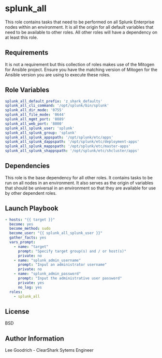 splunk_all
=========

This role contains tasks that need to be performed on all Splunk Enterprise nodes within an environment. It is all the origin for all default variables that need to be available to other roles. All other roles will have a dependency on at least this role.

Requirements
------------

It is not a requirement but this collection of roles makes use of the Mitogen for Ansible project. Ensure you have the matching version of Mitogen for the Ansible version you are using to execute these roles.

Role Variables
--------------

```yaml
splunk_all_default_prefix: 'z_shark_defaults'
splunk_all_cli_command: '/opt/splunk/bin/splunk'
splunk_all_dir_mode: '0755'
splunk_all_file_mode: '0644'
splunk_all_mgmt_port: '8089'
splunk_all_web_port: '8000'
splunk_all_splunk_user: 'splunk'
splunk_all_splunk_group: 'splunk'
splunk_all_splunk_appspath: '/opt/splunk/etc/apps'
splunk_all_splunk_dappspath: '/opt/splunk/etc/deployment-apps'
splunk_all_splunk_mappspath: '/opt/splunk/etc/master-apps'
splunk_all_splunk_shappspath: '/opt/splunk/etc/shcluster/apps'
```

Dependencies
------------

This role is the base dependency for all other roles. It contains tasks to be run on all nodes in an environment. It also serves as the origin of variables that should be universal in an environment so that they are available for use by other dependent roles.

Launch Playbook
----------------

```yaml
- hosts: "{{ target }}"
  become: yes
  become_method: sudo
  become_user: "{{ splunk_all_splunk_user }}"
  gather_facts: yes
  vars_prompt:
    - name: "target"
      prompt: "Specify target group(s) and / or host(s)"
      private: no
    - name: "splunk_admin_username"
      prompt: "Input an administrator username"
      private: no
    - name: "splunk_admin_password"
      prompt: "Input the administrative user password"
      private: yes
      no_log: yes
  roles:
    - splunk_all
```

License
-------

BSD

Author Information
------------------

Lee Goodrich - ClearShark Sytems Engineer
